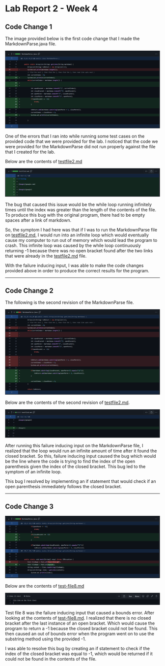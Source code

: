 # **Lab Report 2 - Week 4**

## **Code Change 1**
The image provided below is the first code change that I made the MarkdownParse.java file.

![Image](CodeChange1.PNG)

One of the errors that I ran into while running some test cases on the provided code that we were provided for the lab. I noticed that the code we were provided for the MarkdownParse did not run properly against the file that I created for the lab. 

Below are the contents of [testfile2.md](https://github.com/TuannDang/markdown-parser/blame/556f9dcf3bb0800a7386c049f6570512291b8aea/testfile2.md) 



![Image](testfile2contents.png)

The bug that caused this issue would be the while loop running infinitely times until the index was greater than the length of the contents of the file. To produce this bug with the original program, there had to be empty spaces after a link of markdown. 

So, the symptom I had here was that if I was to run the MarkdownParse file on [testfile2.md](https://github.com/TuannDang/markdown-parser/blame/556f9dcf3bb0800a7386c049f6570512291b8aea/testfile2.md), I would run into an infinite loop which would eventually cause my computer to run out of memory which would lead the program to crash. This infinite loop was caused by the while loop continuously returning -1 because there was no open bracket found after the two links that were already in the [testfile2.md](https://github.com/TuannDang/markdown-parser/blame/556f9dcf3bb0800a7386c049f6570512291b8aea/testfile2.md) file.

With the failure inducing input, I was able to make the code changes provided above in order to produce the correct results for the program. 

---

## **Code Change 2**

The following is the second revision of the MarkdownParse file. 



![Image](CodeChange2.png)

Below are the contents of the second revision of [testfile2.md](https://github.com/TuannDang/markdown-parser/blob/c6aab6fec79bfd3402776433d09df8d2876facb2/testfile2.md). 



![Image](CodeChange2Contents.png)

After running this failure inducing input on the MarkdownParse file, I realized that the loop would run an infinite amount of time after it found the closed bracket. So this, failure inducing input caused the bug which would be the line where the code is trying to find the index of the open parenthesis given the index of the closed bracket. This bug led to the symptom of an infinite loop. 

This bug I resolved by implementing an if statement that would check if an open parenthesis immediately follows the closed bracket. 

---

## **Code Change 3**



![Image](CodeChange3.PNG)

Below are the contents of [test-file8.md](https://github.com/TuannDang/markdown-parser/blob/main/test-file8.md)


![Image](testfile8contents.PNG)

Test file 8 was the failure inducing input that caused a bounds error. After looking at the contents of [test-file8.md](https://github.com/TuannDang/markdown-parser/blob/main/test-file8.md). I realized that there is no closed bracket after the last instance of an open bracket. Which would cause the program to return a -1 because the closed bracket could not be found. This then caused an out of bounds error when the program went on to use the substring method using the provided -1. 

I was able to resolve this bug by creating an if statement to check if the index of the closed bracket was equal to -1, which would be returned if it could not be found in the contents of the file. 